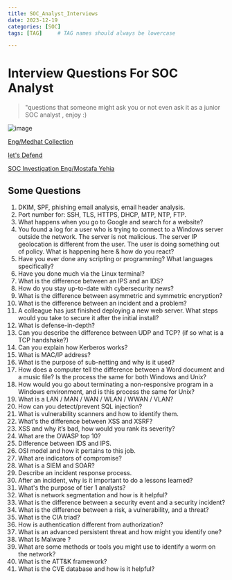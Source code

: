 ```yaml
---
title: SOC_Analyst_Interviews
date: 2023-12-19
categories: [SOC]
tags: [TAG]     # TAG names should always be lowercase

---
```


# Interview Questions For SOC Analyst

> "questions that someone might ask you or not even ask it as a junior SOC analyst , enjoy :)

![image](https://firebasestorage.googleapis.com/v0/b/avatars-2aed4.appspot.com/o/question-block-super-mario-bros-movie-1920x1080-v0-uvpf49pahfxa1.jpg?alt=media&token=bc20d977-bcfe-4ae3-8ac6-245a91cbc534)


[Eng/Medhat Collection](https://0xmedhat.gitbook.io/whoami/soc-interviews)

[let's Defend](https://github.com/LetsDefend/SOC-Interview-Questions)

[SOC Investigation Eng/Mostafa Yehia](https://www.youtube.com/playlist?list=PLdUDP-atVHBoDae43tcUZnW1YsjoPJRvP)


## Some Questions 

1. DKIM, SPF, phishing email analysis, email header analysis.
2. Port number for: SSH, TLS, HTTPS, DHCP, MTP, NTP, FTP.
3. What happens when you go to Google and search for a website?
6. You found a log for a user who is trying to connect to a Windows server outside the network. The server is not malicious. The server IP geolocation is different from the user. The user is doing something out of policy. What is happening here & how do you react?
7. Have you ever done any scripting or programming? What languages specifically?
8.  Have you done much via the Linux terminal?
9.  What is the difference between an IPS and an IDS?
10. How do you stay up-to-date with cybersecurity news?
11. What is the difference between asymmetric and symmetric encryption?
12. What is the difference between an incident and a problem?
13. A colleague has just finished deploying a new web server. What steps would you take to secure it after the initial install?
14. What is defense-in-depth?
15. Can you describe the difference between UDP and TCP? (if so what is a TCP handshake?)
16. Can you explain how Kerberos works?
17. What is MAC/IP address?
18. What is the purpose of sub-netting and why is it used?
19. How does a computer tell the difference between a Word document and a music file? Is the process the same for both Windows and Unix?
20. How would you go about terminating a non-responsive program in a Windows environment, and is this process the same for Unix?
21. What is a LAN / MAN / WAN / WLAN / WWAN / VLAN?
22. How can you detect/prevent SQL injection?
23. What is  vulnerability scanners and how to identify them.
24. What's the difference between XSS and XSRF?
25. XSS and why it’s bad, how would you rank its severity?
26. What are the OWASP top 10?
27. Difference between IDS and IPS.
28. OSI model and how it pertains to this job.
29. What are indicators of compromise?
30. What is a SIEM and SOAR?
31. Describe an incident response process.
32. After an incident, why is it important to do a lessons learned?
34. What's the purpose of tier 1 analysts?
35. What is network segmentation and how is it helpful?
36. What is the difference between a security event and a security incident?
37. What is the difference between a risk, a vulnerability, and a threat?
38. What is the CIA triad?
39. How is authentication different from authorization?
40. What is an advanced persistent threat and how might you identify one?
41. What Is Malware ?
42. What are some methods or tools you might use to identify a worm on the network?
43. What is the ATT&K framework?
44. What is the CVE database and how is it helpful?